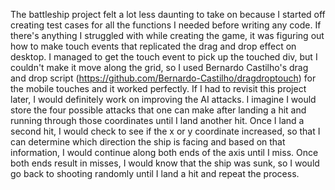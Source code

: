 The battleship project felt a lot less daunting to take on because I started off creating test cases for all the functions I needed before writing any code. If there's anything I struggled with while creating the game, it was figuring out how to make touch events that replicated the drag and drop effect on desktop. I managed to get the touch event to pick up the touched div, but I couldn't make it move along the grid, so I used Bernardo Castilho's drag and drop script (https://github.com/Bernardo-Castilho/dragdroptouch) for the mobile touches and it worked perfectly.
If I had to revisit this project later, I would definitely work on improving the AI attacks. I imagine I would store the four possible attacks that one can make after landing a hit and running through those coordinates until I land another hit. Once I land a second hit, I would check to see if the x or y coordinate increased, so that I can determine which direction the ship is facing and based on that information, I would continue along both ends of the axis until I miss. Once both ends result in misses, I would know that the ship was sunk, so I would go back to shooting randomly until I land a hit and repeat the process.
